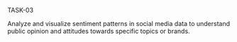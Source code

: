 TASK-03


Analyze and visualize sentiment patterns in social media data to understand public opinion and attitudes towards specific topics or brands.
